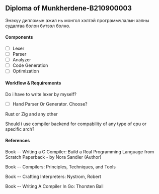 ## Diploma of Munkherdene-B210900003

Энэхүү дипломын ажил нь монгол хэлтэй программчлалын хэлны судалгаа болон бүтээл болно.

#### Components

- [ ] Lexer
- [ ] Parser
- [ ] Analyzer
- [ ] Code Generation
- [ ] Optimization

#### Workflow & Requirements

Do i have to write lexer by myself?

- [ ] Hand Parser Or Generator. Choose?

Rust or Zig and any other

Should i use compiler backend for compability of any type of cpu or specific arch?

#### References

Book -- Writing a C Compiler: Build a Real Programming Language from Scratch Paperback - by Nora Sandler (Author)

Book -- Compilers: Principles, Techniques, and Tools

Book -- Crafting Interpreters: Nystrom, Robert

Book -- Writing A Compiler In Go: Thorsten Ball
